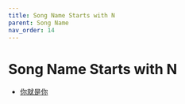 ```yaml
---
title: Song Name Starts with N
parent: Song Name 
nav_order: 14
---
```


# Song Name Starts with N

- [你就是你](/lyrics/Hei_Bao/nijiushini)